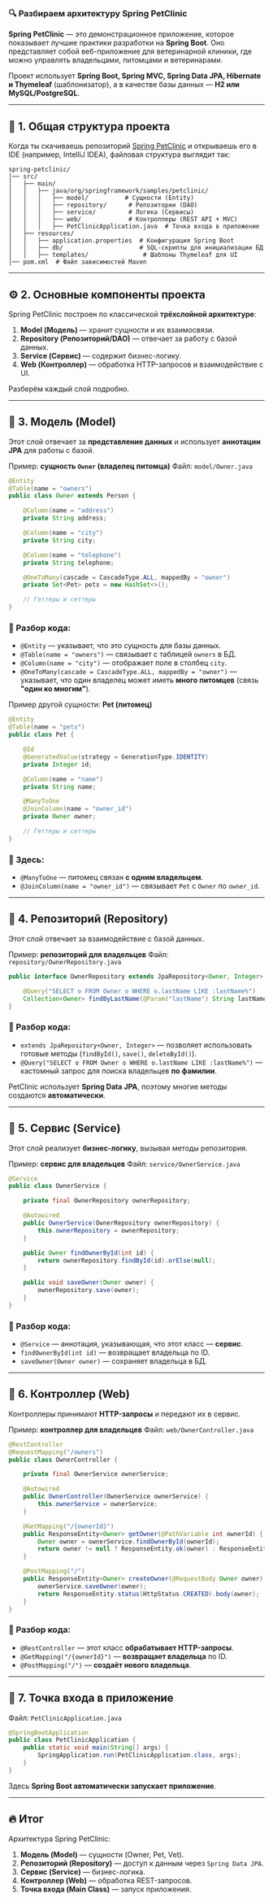 ### 🔍 Разбираем архитектуру Spring PetClinic

**Spring PetClinic** — это демонстрационное приложение, которое показывает лучшие практики разработки на **Spring Boot**. Оно представляет собой веб-приложение для ветеринарной клиники, где можно управлять владельцами, питомцами и ветеринарами.

Проект использует **Spring Boot, Spring MVC, Spring Data JPA, Hibernate и Thymeleaf** (шаблонизатор), а в качестве базы данных — **H2 или MySQL/PostgreSQL**.

---

## 📂 1. Общая структура проекта

Когда ты скачиваешь репозиторий [Spring PetClinic](https://github.com/spring-projects/spring-petclinic.git) и открываешь его в IDE (например, IntelliJ IDEA), файловая структура выглядит так:

```plaintext
spring-petclinic/
│── src/
│   ├── main/
│   │   ├── java/org/springframework/samples/petclinic/
│   │   │   ├── model/          # Сущности (Entity)
│   │   │   ├── repository/      # Репозитории (DAO)
│   │   │   ├── service/         # Логика (Сервисы)
│   │   │   ├── web/             # Контроллеры (REST API + MVC)
│   │   │   ├── PetClinicApplication.java  # Точка входа в приложение
│   ├── resources/
│   │   ├── application.properties  # Конфигурация Spring Boot
│   │   ├── db/                     # SQL-скрипты для инициализации БД
│   │   ├── templates/               # Шаблоны Thymeleaf для UI
│── pom.xml  # Файл зависимостей Maven
```

---

## ⚙ 2. Основные компоненты проекта

Spring PetClinic построен по классической **трёхслойной архитектуре**:

1. **Model (Модель)** — хранит сущности и их взаимосвязи.
2. **Repository (Репозиторий/DAO)** — отвечает за работу с базой данных.
3. **Service (Сервис)** — содержит бизнес-логику.
4. **Web (Контроллер)** — обработка HTTP-запросов и взаимодействие с UI.

Разберём каждый слой подробно.

---

## 📌 3. Модель (Model)

Этот слой отвечает за **представление данных** и использует **аннотации JPA** для работы с базой.

Пример: **сущность `Owner` (владелец питомца)**
Файл: `model/Owner.java`

```java
@Entity
@Table(name = "owners")
public class Owner extends Person {

    @Column(name = "address")
    private String address;

    @Column(name = "city")
    private String city;

    @Column(name = "telephone")
    private String telephone;

    @OneToMany(cascade = CascadeType.ALL, mappedBy = "owner")
    private Set<Pet> pets = new HashSet<>();

    // Геттеры и сеттеры
}
```

### 🔹 Разбор кода:

- `@Entity` — указывает, что это сущность для базы данных.
- `@Table(name = "owners")` — связывает с таблицей `owners` в БД.
- `@Column(name = "city")` — отображает поле в столбец `city`.
- `@OneToMany(cascade = CascadeType.ALL, mappedBy = "owner")` — указывает, что один владелец может иметь **много питомцев** (связь **"один ко многим"**).

Пример другой сущности: **Pet (питомец)**

```java
@Entity
@Table(name = "pets")
public class Pet {

    @Id
    @GeneratedValue(strategy = GenerationType.IDENTITY)
    private Integer id;

    @Column(name = "name")
    private String name;

    @ManyToOne
    @JoinColumn(name = "owner_id")
    private Owner owner;

    // Геттеры и сеттеры
}
```

### 🔹 Здесь:

- `@ManyToOne` — питомец связан **с одним владельцем**.
- `@JoinColumn(name = "owner_id")` — связывает `Pet` с `Owner` по `owner_id`.

---

## 📌 4. Репозиторий (Repository)

Этот слой отвечает за взаимодействие с базой данных.

Пример: **репозиторий для владельцев**
Файл: `repository/OwnerRepository.java`

```java
public interface OwnerRepository extends JpaRepository<Owner, Integer> {

    @Query("SELECT o FROM Owner o WHERE o.lastName LIKE :lastName%")
    Collection<Owner> findByLastName(@Param("lastName") String lastName);
}
```

### 🔹 Разбор кода:

- `extends JpaRepository<Owner, Integer>` — позволяет использовать готовые методы (`findById()`, `save()`, `deleteById()`).
- `@Query("SELECT o FROM Owner o WHERE o.lastName LIKE :lastName%")` — кастомный запрос для поиска владельцев **по фамилии**.

PetClinic использует **Spring Data JPA**, поэтому многие методы создаются **автоматически**.

---

## 📌 5. Сервис (Service)

Этот слой реализует **бизнес-логику**, вызывая методы репозитория.

Пример: **сервис для владельцев**
Файл: `service/OwnerService.java`

```java
@Service
public class OwnerService {

    private final OwnerRepository ownerRepository;

    @Autowired
    public OwnerService(OwnerRepository ownerRepository) {
        this.ownerRepository = ownerRepository;
    }

    public Owner findOwnerById(int id) {
        return ownerRepository.findById(id).orElse(null);
    }

    public void saveOwner(Owner owner) {
        ownerRepository.save(owner);
    }
}
```

### 🔹 Разбор кода:

- `@Service` — аннотация, указывающая, что этот класс — **сервис**.
- `findOwnerById(int id)` — возвращает владельца по ID.
- `saveOwner(Owner owner)` — сохраняет владельца в БД.

---

## 📌 6. Контроллер (Web)

Контроллеры принимают **HTTP-запросы** и передают их в сервис.

Пример: **контроллер для владельцев**
Файл: `web/OwnerController.java`

```java
@RestController
@RequestMapping("/owners")
public class OwnerController {

    private final OwnerService ownerService;

    @Autowired
    public OwnerController(OwnerService ownerService) {
        this.ownerService = ownerService;
    }

    @GetMapping("/{ownerId}")
    public ResponseEntity<Owner> getOwner(@PathVariable int ownerId) {
        Owner owner = ownerService.findOwnerById(ownerId);
        return owner != null ? ResponseEntity.ok(owner) : ResponseEntity.notFound().build();
    }

    @PostMapping("/")
    public ResponseEntity<Owner> createOwner(@RequestBody Owner owner) {
        ownerService.saveOwner(owner);
        return ResponseEntity.status(HttpStatus.CREATED).body(owner);
    }
}
```

### 🔹 Разбор кода:

- `@RestController` — этот класс **обрабатывает HTTP-запросы**.
- `@GetMapping("/{ownerId}")` — **возвращает владельца** по ID.
- `@PostMapping("/")` — **создаёт нового владельца**.

---

## 🚀 7. Точка входа в приложение

Файл: `PetClinicApplication.java`

```java
@SpringBootApplication
public class PetClinicApplication {
    public static void main(String[] args) {
        SpringApplication.run(PetClinicApplication.class, args);
    }
}
```

Здесь **Spring Boot автоматически запускает приложение**.

---

## 🔥 Итог

Архитектура Spring PetClinic:

1. **Модель (Model)** — сущности (Owner, Pet, Vet).
2. **Репозиторий (Repository)** — доступ к данным через `Spring Data JPA`.
3. **Сервис (Service)** — бизнес-логика.
4. **Контроллер (Web)** — обработка REST-запросов.
5. **Точка входа (Main Class)** — запуск приложения.
